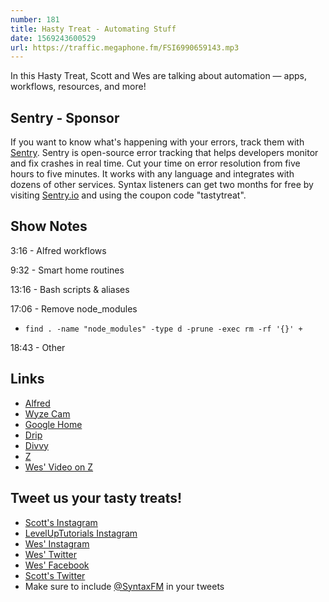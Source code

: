 ```yaml
---
number: 181
title: Hasty Treat - Automating Stuff
date: 1569243600529
url: https://traffic.megaphone.fm/FSI6990659143.mp3
---
```


In this Hasty Treat, Scott and Wes are talking about automation — apps, workflows, resources, and more!

## Sentry - Sponsor
If you want to know what's happening with your errors, track them with [Sentry](https://sentry.io/). Sentry is open-source error tracking that helps developers monitor and fix crashes in real time. Cut your time on error resolution from five hours to five minutes. It works with any language and integrates with dozens of other services. Syntax listeners can get two months for free by visiting [Sentry.io](https://sentry.io/) and using the coupon code "tastytreat".

## Show Notes

3:16 - Alfred workflows

9:32 - Smart home routines

13:16 - Bash scripts & aliases

17:06 - Remove node_modules

* `find . -name "node_modules" -type d -prune -exec rm -rf '{}' +`

18:43 - Other

## Links
* [Alfred](https://www.alfredapp.com/)
* [Wyze Cam](https://www.wyze.com/)
* [Google Home](https://store.google.com/gb/product/google_home)
* [Drip](https://www.drip.com/)
* [Divvy](https://mizage.com/divvy/)
* [Z](https://github.com/rupa/z)
* [Wes' Video on Z](https://www.youtube.com/watch?v=qbNn5zJLZU0)

## Tweet us your tasty treats!
* [Scott's Instagram](https://www.instagram.com/stolinski/)
* [LevelUpTutorials Instagram](https://www.instagram.com/LevelUpTutorials/)
* [Wes' Instagram](https://www.instagram.com/wesbos/)
* [Wes' Twitter](https://twitter.com/wesbos)
* [Wes' Facebook](https://www.facebook.com/wesbos.developer)
* [Scott's Twitter](https://twitter.com/stolinski)
* Make sure to include [@SyntaxFM](https://twitter.com/SyntaxFM) in your tweets